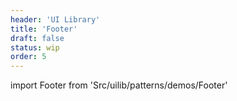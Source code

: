 ```yaml
---
header: 'UI Library'
title: 'Footer'
draft: false
status: wip
order: 5
---
```


<!--
  ATTENTION: This file is auto generated by using "makeDemosFactory".
  Do not change the content!
-->

import Footer from 'Src/uilib/patterns/demos/Footer'

<Footer />
